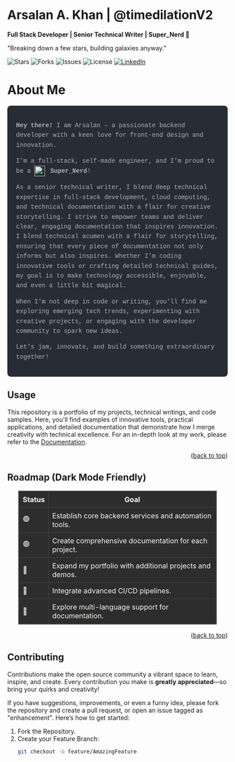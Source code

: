 # Arsalan A. Khan | @timedilationV2

**Full Stack Developer | Senior Technical Writer | Super_Nerd 🤖**

"Breaking down a few stars, building galaxies anyway."

![Stars](https://img.shields.io/github/stars/timedilationv2/timedilationv2?style=for-the-badge)
![Forks](https://img.shields.io/github/forks/timedilationv2/timedilationv2?style=for-the-badge)
![Issues](https://img.shields.io/github/issues/timedilationv2/timedilationv2?style=for-the-badge)
![License](https://img.shields.io/github/license/timedilationv2/timedilationv2?style=for-the-badge)
[![LinkedIn](https://img.shields.io/badge/LinkedIn-arsalankhan-blue?style=for-the-badge&logo=linkedin)](https://linkedin.com/in/arsalankhan)

# About Me

<div style="font-family: 'Courier New', monospace; background-color: #282c34; color: #abb2bf; padding: 20px; border-radius: 8px; line-height: 1.6;">
  <p>
    <strong>Hey there!</strong> I am Arsalan – a passionate backend developer with a keen love for front-end design and innovation.
  </p>
  <p>
    I'm a full-stack, self-made engineer, and I'm proud to be a 
    <img src="https://upload.wikimedia.org/wikipedia/commons/thumb/6/6a/Emoji_u1f913.svg/1200px-Emoji_u1f913.svg.png" alt="Super Nerd" style="width:24px; vertical-align:middle; margin-right:4px;">
    <strong>Super_Nerd</strong>!
  </p>
  <p>
    As a senior technical writer, I blend deep technical expertise in full-stack development, cloud computing, and technical documentation with a flair for creative storytelling. I strive to empower teams and deliver clear, engaging documentation that inspires innovation. 
I blend technical acumen with a flair for storytelling, ensuring that every piece of documentation not only informs but also inspires. Whether I'm coding innovative tools or crafting detailed technical guides, my goal is to make technology accessible, enjoyable, and even a little bit magical.

When I'm not deep in code or writing, you'll find me exploring emerging tech trends, experimenting with creative projects, or engaging with the developer community to spark new ideas.
  </p>
  <p>
    Let's jam, innovate, and build something extraordinary together! 
  </p>
</div>



## Usage

This repository is a portfolio of my projects, technical writings, and code samples. Here, you'll find examples of innovative tools, practical applications, and detailed documentation that demonstrate how I merge creativity with technical excellence. For an in-depth look at my work, please refer to the [Documentation](https://example.com).

<p align="right">(<a href="#readme-top">back to top</a>)</p>

## Roadmap (Dark Mode Friendly)

<div align="center">
  <table style="width:90%; border-collapse: collapse; background-color: #2d2d2d; color: #f8f8f2; border: 1px solid #444;">
    <thead>
      <tr>
        <th style="padding: 8px; border: 1px solid #444;">Status</th>
        <th style="padding: 8px; border: 1px solid #444;">Goal</th>
      </tr>
    </thead>
    <tbody>
      <tr>
        <td style="padding: 8px; border: 1px solid #444;">🟢</td>
        <td style="padding: 8px; border: 1px solid #444;">Establish core backend services and automation tools.</td>
      </tr>
      <tr>
        <td style="padding: 8px; border: 1px solid #444;">🟢</td>
        <td style="padding: 8px; border: 1px solid #444;">Create comprehensive documentation for each project.</td>
      </tr>
      <tr>
        <td style="padding: 8px; border: 1px solid #444;">💚</td>
        <td style="padding: 8px; border: 1px solid #444;">Expand my portfolio with additional projects and demos.</td>
      </tr>
      <tr>
        <td style="padding: 8px; border: 1px solid #444;">💚</td>
        <td style="padding: 8px; border: 1px solid #444;">Integrate advanced CI/CD pipelines.</td>
      </tr>
      <tr>
        <td style="padding: 8px; border: 1px solid #444;">💚</td>
        <td style="padding: 8px; border: 1px solid #444;">Explore multi-language support for documentation.</td>
      </tr>
    </tbody>
  </table>
</div>

<p align="right">(<a href="#readme-top">back to top</a>)</p>

## Contributing

Contributions make the open source community a vibrant space to learn, inspire, and create. Every contribution you make is **greatly appreciated**—so bring your quirks and creativity!

If you have suggestions, improvements, or even a funny idea, please fork the repository and create a pull request, or open an issue tagged as "enhancement". Here’s how to get started:

1. Fork the Repository.
2. Create your Feature Branch:
   ```bash
   git checkout -b feature/AmazingFeature

